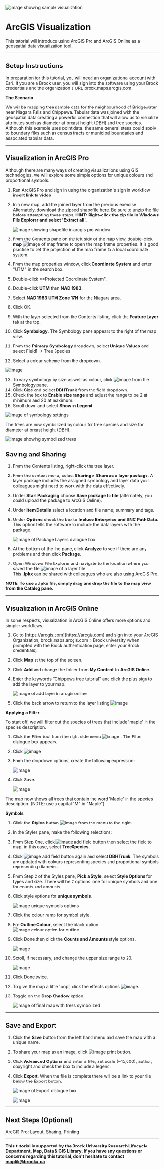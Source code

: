 ![image showing sample visualization](https://user-images.githubusercontent.com/45638590/228588371-86b25a59-9c83-4897-8cc8-bb7695b3e4f9.png)

# ArcGIS Visualization
This tutorial will introduce using ArcGIS Pro and ArcGIS Online as a geospatial data visualization tool.

----

## Setup Instructions
In preparation for this tutorial, you will need an organizational account with Esri. If you are a Brock user, you will sign into the software using your Brock credentials and the organization's URL brock.maps.arcgis.com.

**The Scenario**

We will be mapping tree sample data for the neighbourhood of Bridgewater near Niagara Falls and Chippewa. Tabular data was joined with the geospatial data creating a powerful connection that will allow us to visualize attributes such as diameter at breast height (DBH) and tree species. Although this example uses point data, the same general steps could apply to boundary files such as census tracts or municipal boundaries and associated tabular data.

----

## Visualization in ArcGIS Pro
Although there are many ways of creating visualizations using GIS technologies, we will explore some simple options for unique colours and proportional symbols. 

1. Run ArcGIS Pro and sign in using the organization's sign in workflow **insert link to video**
2. In a new map, add the joined layer from the previous exercise. Alternately, download the zipped shapefile [here](https://github.com/BrockDSL/ArcGIS_Visualization/blob/main/TreeSampleChippewa%20_XYTableToPoint.zip). Be sure to unzip the file before attempting these steps. **HINT: Right-click the zip file in Windows File Explorer and select 'Extract all'.**

   ![image showing shapefile in arcgis pro window](https://user-images.githubusercontent.com/45638590/228621113-640a8714-8a22-42ae-807e-1ec3f1d70661.png)
  
3. From the Contents pane on the left side of the map view, double-click **map** ![image of map frame](https://user-images.githubusercontent.com/45638590/228622520-6ffda3b0-5324-47fa-9cc7-1fdf5aadeee4.png) to open the map frame properties. It is good practise to set the projection of the map frame to a local coordinate system.
4. From the map properties window, click **Coordinate System** and enter "UTM" in the search box.
5. Double-click **Projected Coordinate System".
6. Double-click **UTM** then **NAD 1983**.
7. Select **NAD 1983 UTM Zone 17N** for the Niagara area.
8. Click OK.

9. With the layer selected from the Contents listing, click the **Feature Layer** tab at the top.
10. Click **Symbology**. The Symbology pane appears to the right of the map view. 
11. From the **Primary Symbology** dropdown, select **Unique Values** and select Field1 -> Tree Species
12. Select a colour scheme from the dropdown.  

   ![image](https://user-images.githubusercontent.com/45638590/228628961-9c6ea78f-95d6-44aa-954e-e65f14c769d8.png) 
 
13. To vary symbology by size as well as colour, click ![image](https://user-images.githubusercontent.com/45638590/228629130-dea883ef-7aee-4a28-b44f-fadde23c7baf.png)
 from the Symbology pane.
14. Click **Size** and select **DBHTrunk** from the field dropdown.
15. Check the box to **Enable size range** and adjust the range to be 2 at minimum and 20 at maximum.
16. Scroll down and select **Show in Legend**. 

   ![image of symbology settings](https://user-images.githubusercontent.com/45638590/228630103-27c1eddb-6173-40a4-a737-ff3e4c8347c2.png)

The trees are now symbolized by colour for tree species and size for diameter at breast height (DBH).

   ![image showing symbolized trees](https://user-images.githubusercontent.com/45638590/228630488-88e7603f-9c2c-4e7c-9d78-617d76544d66.png)  

## Saving and Sharing

1. From the Contents listing, right-click the tree layer.
2. From the context menu, select **Sharing > Share as a layer package**. A layer package includes the assigned symbology and layer data your colleagues might need to work with the data effectively. 
3. Under **Start Packaging** choose **Save package to file** (alternately, you could upload the package to ArcGIS Online).
4. Under **Item Details** select a location and file name; summary and tags.
5. Under **Options** check the box to **Include Enterprise and UNC Path Data**. This option tells the software to include the data layers with the package. 

   ![image of Package Layers dialogue box](https://user-images.githubusercontent.com/45638590/228631866-0a00b8b7-2352-4ca3-916a-a767a0399d2f.png)

6. At the bottom of the the pane, click **Analyze** to see if there are any problems and then click **Package**. 
7. Open Windows File Explorer and navigate to the location where you saved the file ![image of a layer file](https://user-images.githubusercontent.com/45638590/228633466-1ea31a72-e04b-4d19-a9f5-67ea4d11dc54.png)  
This **.lpkx** can be shared with colleagues who are also using ArcGIS Pro.  

**NOTE: To use a .lpkx file, simply drag and drop the file to the map view from the Catalog pane.**  

---- 

## Visualization in ArcGIS Online

In some respects, visualization in ArcGIS Online offers more options and simpler workflows.

1. Go to [https://arcgis.com](https://arcgis.com) and sign in to your ArcGIS Organization, brock.maps.arcgis.com > Brock university (when prompted with the Brock authentication page, enter your Brock credentials).
2. Click **Map** at the top of the screen. 
3. Click **Add** and change the folder from **My Content** to **ArcGIS Online**.
4. Enter the keywords "Chippewa tree tutorial" and click the plus sign to add the layer to your map.

   ![image of add layer in arcgis online](https://user-images.githubusercontent.com/45638590/228650762-ec325a71-09fc-43ba-b1ca-b7f921953ee8.png)

5. Click the back arrow to return to the layer listing ![image](https://user-images.githubusercontent.com/45638590/228650982-2a30be04-cb2c-435d-9f49-bc54cdaa3541.png)

**Applying a Filter**  

To start off, we will filter out the species of trees that include 'maple' in the species description.

1. Click the Filter tool from the right side menu ![image](https://user-images.githubusercontent.com/45638590/229565365-f0ab9a91-cc8c-4749-8843-24272b11affa.png)
. The Filter dialogue box appears.
2. Click ![image](https://user-images.githubusercontent.com/45638590/229566147-a3176646-def7-4c82-b922-e5e66c0a5be4.png)
  
3. From the dropdown options, create the following expression:  

   ![image](https://user-images.githubusercontent.com/45638590/230100170-d36191fa-c539-46d8-b377-eb94b625b5d9.png)  
   
4. Click Save. 

   ![image](https://user-images.githubusercontent.com/45638590/230100355-806e8b8f-2b54-4b2e-8471-b3274ea7e442.png)  

The map now shows all trees that contain the word 'Maple' in the species description. (NOTE: use a capital "M" in "Maple") 

**Symbols**  

1. Click the **Styles** button ![image](https://user-images.githubusercontent.com/45638590/228651117-f0f829ec-0889-4eae-a9dd-caa7a5838585.png) from the menu to the right.
2. In the Styles pane, make the following selections:
3. From Step One, click ![image add field button](https://user-images.githubusercontent.com/45638590/228651667-095d1d71-c2cc-42cc-a8d4-bab9cf88f7f0.png) then select the field to map, in this case, select **TreeSpecies**.
4. Click ![image add field button](https://user-images.githubusercontent.com/45638590/228651854-733cc3ba-65c1-48b0-a062-c5ef6092ff5a.png) again and select **DBHTrunk**. The symbols are updated with colours representing species and proportional symbols representing diameter. 
5. From Step 2 of the Styles pane, **Pick a Style**, select **Style Options** for types and size. There will be 2 options: one for unique symbols and one for counts and amounts.
6. Click style options for **unique symbols**. 

    ![image unique symbols options](https://user-images.githubusercontent.com/45638590/228652994-b177d8ee-5c6e-4c6f-9080-34444db42b9f.png)

7. Click the colour ramp for symbol style.  
8. For **Outline Colour**, select the black option. ![image colour option for outline](https://user-images.githubusercontent.com/45638590/228653257-4a9debd8-e25f-4fb2-a13c-852e84f4cb61.png)

9. Click Done then click the **Counts and Amounts** style options.  

    ![image](https://user-images.githubusercontent.com/45638590/228653512-667b6f1a-0037-43d8-a35c-113ffcd9dc19.png)

10. Scroll, if necessary, and change the upper size range to 20.  

    ![image](https://user-images.githubusercontent.com/45638590/228654737-4d6af67d-0edb-4314-bd6c-c03b798c556d.png)

11. Click Done twice.  
12. To give the map a little 'pop', click the effects options ![image](https://user-images.githubusercontent.com/45638590/228655102-85daf1b8-64e3-4f8a-940e-43f3f0f7e230.png). 
13. Toggle on the **Drop Shadow** option.  

    ![image of final map with trees symbolized](https://user-images.githubusercontent.com/45638590/229873230-cd74b560-e74b-4055-b232-57dc1d852f76.png)  

----

##  Save and Export 

1. Click the **Save** button from the left hand menu and save the map with a unique name.
2. To share your map as an image, click ![image print button](https://user-images.githubusercontent.com/45638590/228656138-a673d0c7-a606-4047-b569-07e43bbbe0a1.png).
3. Click **Advanced Options** and enter a title, set scale (~15,000), author, copyright and check the box to include a legend.
4. Click **Export**. When the file is complete there will be a link to your file below the Export button.

    ![image of Export dialogue box](https://user-images.githubusercontent.com/45638590/228656813-240732c2-0813-4246-907d-4b8e22322731.png)  

    ![image](https://user-images.githubusercontent.com/45638590/229874007-cce0df8f-cc61-4705-8458-8370953c4bfd.png)



----

## Next Steps (Optional)
ArcGIS Pro: Layout, Sharing, Printing

----

**This tutorial is supported by the Brock University Research Lifecycle Department, Map, Data & GIS Library.  If you have any questions or concerns regarding this tutorial, don't hesitate to contact [maplib@brocku.ca](mailto:maplib@brocku.ca)**
